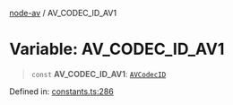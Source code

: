 [node-av](../globals.md) / AV\_CODEC\_ID\_AV1

# Variable: AV\_CODEC\_ID\_AV1

> `const` **AV\_CODEC\_ID\_AV1**: [`AVCodecID`](../type-aliases/AVCodecID.md)

Defined in: [constants.ts:286](https://github.com/seydx/av/blob/f8631fc881b394300b1479f511d55cf1c370a87f/src/constants/constants.ts#L286)
